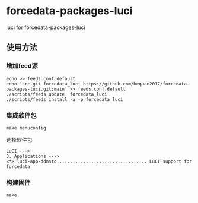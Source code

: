 # forcedata-packages-luci
luci for forcedata-packages-luci

## 使用方法

### 增加feed源

```shell
echo >> feeds.conf.default
echo 'src-git forcedata_luci https://github.com/hequan2017/forcedata-packages-luci.git;main' >> feeds.conf.default
./scripts/feeds update  forcedata_luci
./scripts/feeds install -a -p forcedata_luci
```

### 集成软件包

```shell
make menuconfig
```

选择软件包
```plain
LuCI --->
3. Applications --->
<*> luci-app-ddnsto.................................. LuCI support for forcedata
```

### 构建固件
```shell
make
```